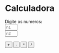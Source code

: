 <!DOCTYPE html>
<html lang="pt-br">
<head>
    <meta charset="UTF-8">
    <meta name="viewport" content="width=device-width, initial-scale=1.0">
    <title>Calculadora</title>
</head>
<script>
    function calc(e) {
        var operacao = e.value;
        var n1 = parseFloat(document.getElementById("n1").value);
        var n2 = parseFloat(document.getElementById("n2").value);
        var calculo = eval(n1 + operacao + n2);
        if (!isNaN(calculo)) {
            alert(calculo);
        }
    }
</script>
<body>
                <h1>Calculadora</h1>
                <div class="Calculadora">
                    <span>Digite os numeros:</span><br>
                    <input type="text" size="2" id="n1" placeholder="n1"><br>
                    <input type="text" size="2" id="n2" placeholder="n2"><br><br>
                    <input type="button" value="+" onClick="calc(this)">
                    <input type="button" value="-" onClick="calc(this)">
                    <input type="button" value="*" onClick="calc(this)">
                    <input type="button" value="/" onClick="calc(this)">
            </div>
</body>
</html>
